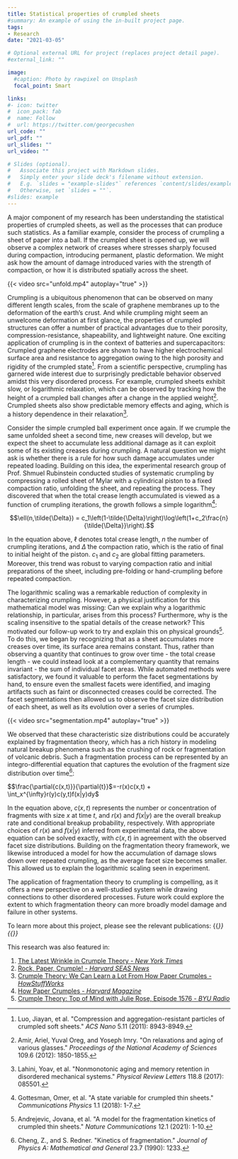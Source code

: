```yaml
---
title: Statistical properties of crumpled sheets
#summary: An example of using the in-built project page.
tags:
- Research
date: "2021-03-05"

# Optional external URL for project (replaces project detail page).
#external_link: ""

image:
  #caption: Photo by rawpixel on Unsplash
  focal_point: Smart

links:
#- icon: twitter
#  icon_pack: fab
#  name: Follow
#  url: https://twitter.com/georgecushen
url_code: ""
url_pdf: ""
url_slides: ""
url_video: ""

# Slides (optional).
#   Associate this project with Markdown slides.
#   Simply enter your slide deck's filename without extension.
#   E.g. `slides = "example-slides"` references `content/slides/example-slides.md`.
#   Otherwise, set `slides = ""`.
#slides: example
---
```

A major component of my research has been understanding the statistical properties of crumpled sheets, as well as the processes that can produce such statistics. As a familiar example, consider the process of crumpling a sheet of paper into a ball. If the crumpled sheet is opened up, we will observe a complex network of creases where stresses sharply focused during compaction, introducing permanent, plastic deformation. We might ask how the amount of damage introduced varies with the strength of compaction, or how it is distributed spatially across the sheet.

{{< video src="unfold.mp4" autoplay="true" >}}

Crumpling is a ubiquitous phenomenon that can be observed on many different length scales, from the scale of graphene membranes up to the deformation of the earth’s crust. And while crumpling might seem an unwelcome deformation at first glance, the properties of crumpled structures can offer a number of practical advantages due to their porosity, compression-resistance, shapeability, and lightweight nature. One exciting application of crumpling is in the context of batteries and supercapacitors: Crumpled graphene electrodes are shown to have higher electrochemical surface area and resistance to aggregation owing to the high porosity and rigidity of the crumpled state[^1]. From a scientific perspective, crumpling has garnered wide interest due to surprisingly predictable behavior observed amidst this very disordered process. For example, crumpled sheets exhibit slow, or logarithmic relaxation, which can be observed by tracking how the height of a crumpled ball changes after a change in the applied weight[^2]. Crumpled sheets also show predictable memory effects and aging, which is a history dependence in their relaxation[^3].

Consider the simple crumpled ball experiment once again. If we crumple the same unfolded sheet a second time, new creases will develop, but we expect the sheet to accumulate less additional damage as it can exploit some of its existing creases during crumpling. A natural question we might ask is whether there is a rule for how such damage accumulates under repeated loading. Building on this idea, the experimental research group of Prof. Shmuel Rubinstein conducted studies of systematic crumpling by compressing a rolled sheet of Mylar with a cylindrical piston to a fixed compaction ratio, unfolding the sheet, and repeating the process. They discovered that when the total crease length accumulated is viewed as a function of crumpling iterations, the growth follows a simple logarithm[^4]:

$$\ell(n,\tilde{\Delta}) = c_1\left(1-\tilde{\Delta}\right)\log\left(1+c_2\frac{n}{\tilde{\Delta}}\right).$$

In the equation above, $\ell$ denotes total crease length, $n$ the number of crumpling iterations, and $\tilde{\Delta}$ the compaction ratio, which is the ratio of final to initial height of the piston. $c_1$ and $c_2$ are global fitting parameters. Moreover, this trend was robust to varying compaction ratio and initial preparations of the sheet, including pre-folding or hand-crumpling before repeated compaction.

The logarithmic scaling was a remarkable reduction of complexity in characterizing crumpling. However, a physical justification for this mathematical model was missing: Can we explain why a logarithmic relationship, in particular, arises from this process? Furthermore, why is the scaling insensitive to the spatial details of the crease network? This motivated our follow-up work to try and explain this on physical grounds[^5]. To do this, we began by recognizing that as a sheet accumulates more creases over time, its surface area remains constant. Thus, rather than observing a quantity that continues to grow over time - the total crease length - we could instead look at a complementary quantity that remains invariant - the sum of individual facet areas. While automated methods were satisfactory, we found it valuable to perform the facet segmentations by hand, to ensure even the smallest facets were identified, and imaging artifacts such as faint or disconnected creases could be corrected. The facet segmentations then allowed us to observe the facet size distribution of each sheet, as well as its evolution over a series of crumples.

{{< video src="segmentation.mp4" autoplay="true" >}}

We observed that these characteristic size distributions could be accurately explained by fragmentation theory, which has a rich history in modeling natural breakup phenomena such as the crushing of rock or fragmentation of volcanic debris. Such a fragmentation process can be represented by an integro-differential equation that captures the evolution of the fragment size distribution over time[^6]:

$$\frac{\partial{c(x,t)}}{\partial{t}}$=-r(x)c(x,t) + \int_x^{\infty}r(y)c(y,t)f(x|y)dy$

In the equation above, $c(x,t)$ represents the number or concentration of fragments with size $x$ at time $t$, and $r(x)$ and $f(x|y)$ are the overall breakup rate and conditional breakup probability, respectively. With appropriate choices of $r(x)$ and $f(x|y)$ inferred from experimental data, the above equation can be solved exactly, with $c(x,t)$ in agreement with the observed facet size distributions. Building on the fragmentation theory framework, we likewise introduced a model for how the accumulation of damage slows down over repeated crumpling, as the average facet size becomes smaller. This allowed us to explain the logarithmic scaling seen in experiment.

The application of fragmentation theory to crumpling is compelling, as it offers a new perspective on a well-studied system while drawing connections to other disordered processes. Future work could explore the extent to which fragmentation theory can more broadly model damage and failure in other systems.

To learn more about this project, please see the relevant publications:
{{<cite page="/publication/comm_phys_2018" view="1" >}}
{{<cite page="/publication/nat_commun_2021" view="1" >}}

This research was also featured in:
1. [The Latest Wrinkle in Crumple Theory - _New York Times_](https://www.nytimes.com/2021/03/08/science/math-crumple-fragmentation-andrejevic.html#:~:text=From%20studies%20of%20%E2%80%9Cgeometric%20frustration,how%20paper%20folds%20under%20pressure.&text=Sign%20up%20for%20Science%20Times,cosmos%20and%20the%20human%20body.&text=can't%20sympathize%3F-,In%20a%20sense%2C%20creases%20happen%20when%20a,sheet%20of%20material%20gets%20claustrophobia.)
2. [Rock, Paper, Crumple! - _Harvard SEAS News_](https://www.seas.harvard.edu/news/2021/03/rock-paper-crumple)
3. [Crumple Theory: We Can Learn a Lot From How Paper Crumples - _HowStuffWorks_](https://science.howstuffworks.com/crumple-theory.htm#:~:text=Crumple%20Theory%3A%20We%20Can%20Learn%20a%20Lot%20From%20How%20Paper%20Crumples,-By%3A%20Patrick%20J&text=They're%20all%20undergoing%20a,fit%20into%20a%20smaller%20area.)
4. [How Paper Crumples - _Harvard Magazine_](https://www.harvardmagazine.com/2021/07/right-now-crumpled-paper)
5. [Crumple Theory: Top of Mind with Julie Rose, Episode 1576 - _BYU Radio_](https://www.byuradio.org/08a94ba5-9a5f-4010-b057-95b6fcc31a91)


[^1]: Luo, Jiayan, et al. "Compression and aggregation-resistant particles of crumpled soft sheets." _ACS Nano_ 5.11 (2011): 8943-8949.
[^2]: Amir, Ariel, Yuval Oreg, and Yoseph Imry. "On relaxations and aging of various glasses." _Proceedings of the National Academy of Sciences_ 109.6 (2012): 1850-1855.
[^3]: Lahini, Yoav, et al. "Nonmonotonic aging and memory retention in disordered mechanical systems." _Physical Review Letters_ 118.8 (2017): 085501.
[^4]: Gottesman, Omer, et al. "A state variable for crumpled thin sheets." _Communications Physics_ 1.1 (2018): 1-7.
[^5]: Andrejevic, Jovana, et al. "A model for the fragmentation kinetics of crumpled thin sheets." _Nature Communications_ 12.1 (2021): 1-10.
[^6]: Cheng, Z., and S. Redner. "Kinetics of fragmentation." _Journal of Physics A: Mathematical and General_ 23.7 (1990): 1233.






